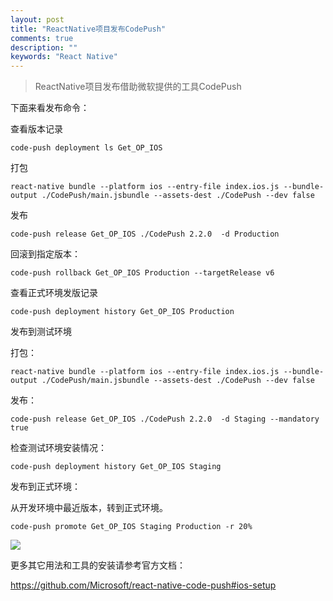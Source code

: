 ```yaml
---
layout: post
title: "ReactNative项目发布CodePush"
comments: true
description: ""
keywords: "React Native"
---
```


> ReactNative项目发布借助微软提供的工具CodePush

下面来看发布命令：

查看版本记录

    code-push deployment ls Get_OP_IOS

打包

    react-native bundle --platform ios --entry-file index.ios.js --bundle-output ./CodePush/main.jsbundle --assets-dest ./CodePush --dev false

发布

    code-push release Get_OP_IOS ./CodePush 2.2.0  -d Production

回滚到指定版本：

    code-push rollback Get_OP_IOS Production --targetRelease v6

查看正式环境发版记录

    code-push deployment history Get_OP_IOS Production

发布到测试环境

打包：

    react-native bundle --platform ios --entry-file index.ios.js --bundle-output ./CodePush/main.jsbundle --assets-dest ./CodePush --dev false

发布：

    code-push release Get_OP_IOS ./CodePush 2.2.0  -d Staging --mandatory true

检查测试环境安装情况：

    code-push deployment history Get_OP_IOS Staging

发布到正式环境：

从开发环境中最近版本，转到正式环境。

    code-push promote Get_OP_IOS Staging Production -r 20%



![](http://ww3.sinaimg.cn/mw690/6314d064gw1f7t8jcqdh9j20za0wewqi.jpg)

更多其它用法和工具的安装请参考官方文档：

<https://github.com/Microsoft/react-native-code-push#ios-setup>
